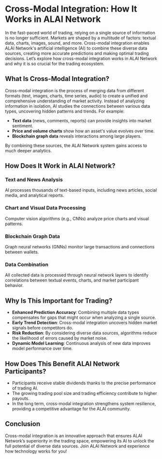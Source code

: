 
# Cross-Modal Integration: How It Works in ALAI Network

In the fast-paced world of trading, relying on a single source of information is no longer sufficient. Markets are shaped by a multitude of factors: textual data, charts, images, sound, and more. Cross-modal integration enables ALAI Network's artificial intelligence (AI) to combine these diverse data sources, creating more accurate predictions and making optimal trading decisions. 
Let’s explore how cross-modal integration works in ALAI Network and why it is so crucial for the trading ecosystem.

## What Is Cross-Modal Integration?

Cross-modal integration is the process of merging data from different formats (text, images, charts, time series, audio) to create a unified and comprehensive understanding of market activity. Instead of analyzing information in isolation, AI studies the connections between various data types, uncovering hidden patterns and trends.
For example:
- **Text data** (news, comments, reports) can provide insights into market sentiment.
- **Price and volume charts** show how an asset's value evolves over time.
- **Blockchain graph data** reveals interactions among large players.

By combining these sources, the ALAI Network system gains access to much deeper analytics.

## How Does It Work in ALAI Network?

### Text and News Analysis
AI processes thousands of text-based inputs, including news articles, social media, and analytical reports.

### Chart and Visual Data Processing
Computer vision algorithms (e.g., CNNs) analyze price charts and visual patterns.

### Blockchain Graph Data
Graph neural networks (GNNs) monitor large transactions and connections between wallets.

### Data Combination
All collected data is processed through neural network layers to identify correlations between textual events, charts, and market participant behavior.

## Why Is This Important for Trading?

- **Enhanced Prediction Accuracy**: Combining multiple data types compensates for gaps that might occur when analyzing a single source.
- **Early Trend Detection**: Cross-modal integration uncovers hidden market signals before competitors do.
- **Risk Reduction**: By considering diverse data sources, algorithms reduce the likelihood of errors caused by market noise.
- **Dynamic Model Learning**: Continuous analysis of new data improves model performance over time.

## How Does This Benefit ALAI Network Participants?

- Participants receive stable dividends thanks to the precise performance of trading AI.
- The growing trading pool size and trading efficiency contribute to higher payouts.
- In the long term, cross-modal integration strengthens system resilience, providing a competitive advantage for the ALAI community.

## Conclusion

Cross-modal integration is an innovative approach that ensures ALAI Network’s superiority in the trading space, empowering its AI to unlock the full potential of diverse data sources. 
Join ALAI Network and experience how technology works for you!
